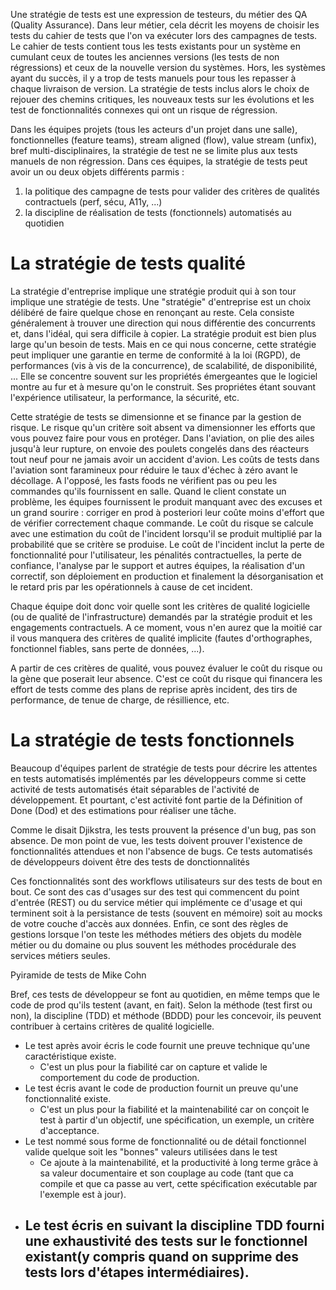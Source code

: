 
Une stratégie de tests est une expression de testeurs, du métier des QA (Quality Assurance).
Dans leur métier, cela décrit les moyens de choisir les tests du cahier de tests que l'on va exécuter lors des campagnes de tests. 
Le cahier de tests contient tous les tests existants pour un système en cumulant ceux de toutes les anciennes versions (les tests de non régressions) et ceux de la nouvelle version du systèmes.
Hors, les systèmes ayant du succès, il y a trop de tests manuels pour tous les repasser à chaque livraison de version. 
La stratégie de tests inclus alors le choix de rejouer des chemins critiques, les nouveaux tests sur les évolutions et les test de fonctionnalités connexes qui ont un risque de régression.

Dans les équipes projets (tous les acteurs d'un projet dans une salle), fonctionnelles (feature teams), stream aligned (flow), value stream (unfix), bref multi-disciplinaires, la stratégie de test ne se limite plus aux tests manuels de non régression.
Dans ces équipes, la stratégie de tests peut avoir un ou deux objets différents parmis : 
1. la politique des campagne de tests pour valider des critères de qualités contractuels (perf, sécu, A11y, ...)
2. la discipline de réalisation de tests (fonctionnels) automatisés au quotidien

# La stratégie de tests qualité

La stratégie d'entreprise implique une stratégie produit qui à son tour implique une stratégie de tests.
Une "stratégie" d'entreprise est un choix délibéré de faire quelque chose en renonçant au reste.
Cela consiste généralement à trouver une direction qui nous différentie des concurrents et, dans l'idéal, qui sera difficile à copier.
La stratégie produit est bien plus large qu'un besoin de tests.
Mais en ce qui nous concerne, cette stratégie peut impliquer une garantie en terme de conformité à la loi (RGPD), de performances (vis à vis de la concurrence), de scalabilité, de disponibilité, ...
Elle  se concentre souvent sur les propriétés émergeantes que le logiciel montre au fur et à mesure qu'on le construit.
Ses propriétes étant souvant l'expérience utilisateur, la performance, la sécurité, etc.

Cette stratégie de tests se dimensionne et se finance par la gestion de risque.
Le risque qu'un critère soit absent va dimensionner les efforts que vous pouvez faire pour vous en protéger.
Dans l'aviation, on plie des ailes jusqu'à leur rupture, on envoie des poulets congelés dans des réacteurs tout neuf pour ne jamais avoir un accident d'avion.
Les coûts de tests dans l'aviation sont faramineux pour réduire le taux d'échec à zéro avant le décollage.
A l'opposé, les fasts foods ne vérifient pas ou peu les commandes qu'ils fournissent en salle. 
Quand le client constate un problème, les équipes fournissent le produit manquant avec des excuses et un grand sourire : corriger en prod à posteriori leur coûte moins d'effort que de vérifier correctement chaque commande.
Le coût du risque se calcule avec une estimation du coût de l'incident lorsqu'il se produit multiplié par la probabilité que se critère se produise.
Le coût de l'incident inclut la perte de fonctionnalité pour l'utilisateur, les pénalités contractuelles, la perte de confiance,  l'analyse par le support et autres équipes, la réalisation d'un correctif, son déploiement en production et finalement la désorganisation et le retard pris par les opérationnels à cause de cet incident.

Chaque équipe doit donc voir quelle sont les critères de qualité logicielle (ou de qualité de l'infrastructure) demandés par la stratégie produit et les engagements contractuels.
A ce moment, vous n'en aurez que la moitié car il vous manquera des critères de qualité implicite (fautes d'orthographes, fonctionnel fiables, sans perte de données, ...).

A partir de ces critères de qualité, vous pouvez évaluer le coût du risque ou la gène que poserait leur absence.
C'est ce coût du risque qui financera les effort de tests comme des plans de reprise après incident, des tirs de performance, de tenue de charge, de résillience, etc.


# La stratégie de tests fonctionnels

Beaucoup d'équipes parlent de stratégie de tests pour décrire les attentes en tests automatisés implémentés par les développeurs comme si cette activité de tests automatisés était séparables de l'activité de développement.
Et pourtant, c'est activité font partie de la Définition of Done (Dod) et des estimations pour réaliser une tâche.

Comme le disait Djikstra, les tests prouvent la présence d'un bug, pas son absence.
De mon point de vue, les tests doivent prouver l'existence de fonctionnalités attendues et non l'absence de bugs.
Ce tests automatisés de développeurs doivent être des tests de donctionnalités


Ces fonctionnalités sont des workflows utilisateurs sur des tests de bout en bout.
Ce sont des cas d'usages sur des test qui commencent du point d'entrée (REST) ou du service métier qui implémente ce d'usage et qui terminent soit à la persistance de tests (souvent en mémoire) soit au mocks de votre couche d'accès aux données.
Enfin, ce sont des règles de gestions lorsque l'on teste les méthodes métiers des objets du modèle métier ou du domaine ou plus souvent les méthodes procédurale des services métiers seules.

Pyiramide de tests de Mike Cohn

Bref, ces tests de développeur se font au quotidien, en même temps que le code de prod qu'ils testent (avant, en fait).
Selon la méthode (test first ou non), la discipline (TDD) et méthode (BDDD) pour les concevoir, ils peuvent contribuer à certains critères de qualité logicielle.
- Le test après avoir écris le code fournit une preuve technique qu'une caractéristique existe.
	- C'est un plus pour la fiabilité car on capture et valide le comportement du code de production.
- Le test écris avant le code de production fournit un preuve qu'une fonctionnalité existe.
	- C'est un plus pour la fiabilité et la maintenabilité car on conçoit le test à partir d'un objectif, une spécification, un exemple, un critère d'acceptance.
- Le test nommé sous forme de fonctionnalité ou de détail fonctionnel valide quelque soit les "bonnes" valeurs utilisées dans le test
	- Ce ajoute à la maintenabilité, et la productivité à long terme grâce à sa valeur documentaire et son couplage au code (tant que ca compile et que ca passe au vert, cette spécification exécutable par l'exemple est à jour).
- Le test écris en suivant la discipline TDD fourni une exhaustivité des tests sur le fonctionnel existant(y compris quand on supprime des tests lors d'étapes intermédiaires).
	- 

